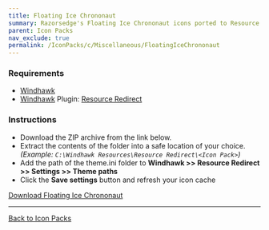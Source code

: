 ```yaml
---
title: Floating Ice Chrononaut
summary: Razorsedge's Floating Ice Chrononaut icons ported to Resource Redirect.
parent: Icon Packs
nav_exclude: true
permalink: /IconPacks/c/Miscellaneous/FloatingIceChrononaut
---
```


<!-- ![Floating Ice Chrononaut Preview](https://gitlab.com/the-back-room/windhawk/resource-redirect/floating-ice-chrononaut/-/raw/main/Extras/Preview.bmp) -->

### Requirements

- [Windhawk](https://windhawk.net/)
- [Windhawk](https://windhawk.net/) Plugin: [Resource Redirect](https://windhawk.net/mods/icon-resource-redirect)

### Instructions

 - Download the ZIP archive from the link below.
 - Extract the contents of the folder into a safe location of your choice. *(Example: `C:\Windhawk Resources\Resource Redirect\<Icon Pack>`)*
 - Add the path of the theme.ini folder to **Windhawk >> Resource Redirect >> Settings >> Theme paths**
 - Click the **Save settings** button and refresh your icon cache

<a href="https://gitlab.com/the-back-room/windhawk/resource-redirect/floating-ice-chrononaut/-/archive/main/floating-ice-chrononaut-main.zip" class="btn btn--primary btn--lg" target="_blank" rel="noopener noreferrer">Download Floating Ice Chrononaut</a>

---

<a href="/IconPacks" class="btn btn--secondary btn--sm">Back to Icon Packs</a>